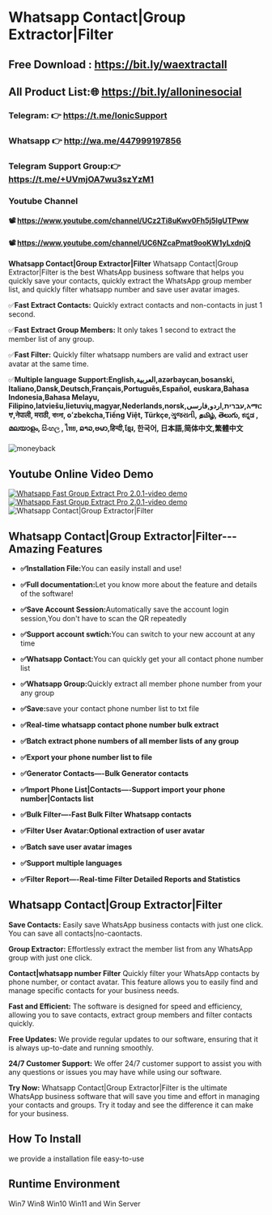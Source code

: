 # Whatsapp Contact|Group Extractor|Filter 

## Free Download : https://bit.ly/waextractall
## All Product List:🌐 https://bit.ly/alloninesocial
### Telegram: 👉 https://t.me/IonicSupport   
### Whatsapp  👉 http://wa.me/447999197856
### Telegram Support Group:👉 https://t.me/+UVmjOA7wu3szYzM1

### Youtube Channel 
#### 📽 https://www.youtube.com/channel/UCz2Ti8uKwv0Fh5j5IgUTPww
#### 📽 https://www.youtube.com/channel/UC6NZcaPmat9ooKW1yLxdnjQ

<p><strong>Whatsapp Contact|Group Extractor|Filter</strong> Whatsapp Contact|Group Extractor|Filter is the best WhatsApp business software that helps
 you quickly save your contacts, quickly extract the WhatsApp group member list, and quickly filter whatsapp number and save user avatar images.</p>
 
<p>✅<strong>Fast Extract Contacts:</strong> Quickly extract contacts and non-contacts in just 1 second.</p>
<p>✅<strong>Fast Extract Group Members:</strong> It only takes 1 second to extract the member list of any group.</p>
<p>✅<strong>Fast Filter:</strong> Quickly filter  whatsapp numbers are valid and extract user avatar at the same time.</p>

<p>✅<strong>Multiple language Support:English,العربية,azərbaycan,bosanski, Italiano,Dansk,Deutsch,Français,Português,Español, euskara,Bahasa Indonesia,Bahasa Melayu,
 Filipino,latviešu,lietuvių,magyar,Nederlands,norsk,עברית,اردو,فارسی,አማርኛ,नेपाली, मराठी, বাংলা, oʻzbekcha,Tiếng Việt, Türkçe,ગુજરાતી, தமிழ், తెలుగు, ಕನ್ನಡ , മലയാളം, සිංහල , ไทย, ລາວ,ဗမာ,हिन्दी,ខ្មែរ, 한국어,
 日本語,简体中文,繁體中文</strong></p>

 <img src="https://i.ibb.co/3TwHXgv/moneyback.png" alt="moneyback" />
 <h2><strong>Youtube Online Video Demo</strong></h2>
  <a href="https://youtu.be/275t8R5XHbQ" target="_blank">
     <img src="https://i.ibb.co/xzxBQWw/ytbdemo.png" alt="Whatsapp Fast Group Extract Pro 2.0.1-video demo" />
  </a>
  <a href="https://youtu.be/275t8R5XHbQ" target="_blank">
       <img src="https://i.ibb.co/S0yZv2r/watchbtn.jpg" alt="Whatsapp Fast Group Extract Pro 2.0.1-video demo" />
  </a>
  
  <img src="https://i.ibb.co/LPVmc1b/descpriton.png" alt="Whatsapp Contact|Group Extractor|Filter"/>


<h2><strong>Whatsapp Contact|Group Extractor|Filter--- Amazing Features</strong></h2>
<ul><li><p><strong>✅Installation File:</strong>You can easily install and use!</p></li>
	   <li><p><strong>✅Full documentation:</strong>Let you know more about the feature and details of the software!</p></li>
	   <li><p><strong>✅Save Account Session:</strong>Automatically save the account login session,You don't have to scan the QR repeatedly</p></li>
	   <li><p><strong>✅Support account swtich:</strong>You can switch to your new account at any time</p></li>
	   <li><p><strong>✅Whatsapp Contact:</strong>You can quickly get your all contact phone number list</p></li>
	   <li><p><strong>✅Whatsapp Group:</strong>Quickly extract all member phone number from your any group</p></li>
	   <li><p><strong>✅Save:</strong>save your contact phone number list to txt file</p></li>
       <li><p><strong>✅Real-time whatsapp contact phone number bulk extract</strong></p></li>
	   <li><p><strong>✅Batch extract phone numbers of all member lists of any group </strong></p></li>
	   <li><p><strong>✅Export your phone number list to file </strong></p></li>
	   <li><p><strong>✅Generator Contacts—-Bulk Generator contacts </strong></p></li>
	   <li><p><strong>✅Import Phone List|Contacts—-Support import your phone number|Contacts list </strong></p></li>
	   <li><p><strong>✅Bulk Filter—-Fast Bulk Filter Whatsapp contacts</strong></p></li>
	   <li><p><strong>✅Filter User Avatar:Optional extraction of user avatar</strong></p></li>
	   <li><p><strong>✅Batch save user avatar images</strong></p></li>
	   <li><p><strong>✅Support multiple languages</strong></p></li>
	   <li><p><strong>✅Filter Report—-Real-time Filter Detailed Reports and Statistics</strong></p></li>
	 
	   
	   
</ul>

 

<h2><strong>Whatsapp Contact|Group Extractor|Filter</strong></h2>
<p><strong>Save Contacts:</strong> Easily save WhatsApp business contacts with just one click. You can save all contacts|no-caontacts.</p>

<p> <strong>Group Extractor:</strong> Effortlessly extract the member list from any WhatsApp group with just one click.</p>

<p><strong>Contact|whatsapp number Filter</strong> Quickly filter your WhatsApp contacts by phone number, or contact avatar. 
This feature allows you to easily find and manage specific contacts for your business needs. </p>

<p> <strong>Fast and Efficient:</strong> The software is designed for speed and efficiency, allowing you to save contacts, extract group members and filter contacts quickly.</p>

<p> <strong>Free Updates:</strong> We provide regular updates to our software, ensuring that it is always up-to-date and running smoothly.</p>

<p> <strong>24/7 Customer Support:</strong> We offer 24/7 customer support to assist you with any questions or issues you may have while using our software.</p>

<p> <strong>Try Now:</strong> Whatsapp Contact|Group Extractor|Filter is the ultimate WhatsApp business software that will save you time
 and effort in managing your contacts and groups. Try it today and see the difference it can make for your business.</p>


<h2><strong> How To Install</strong></h2>
<p>we provide a installation file  easy-to-use</p>

 
<h2><strong>Runtime Environment</strong></h2>
<p>Win7 Win8 Win10 Win11 and Win Server<p>
 

 

 
 
